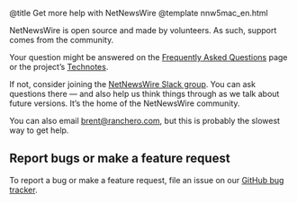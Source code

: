 @title Get more help with NetNewsWire
@template nnw5mac_en.html

NetNewsWire is open source and made by volunteers. As such, support comes from the community.

Your question might be answered on the [Frequently Asked Questions][faq] page or the project’s [Technotes][tn].

If not, consider joining the [NetNewsWire Slack group][slack]. You can ask questions there — and also help us think things through as we talk about future versions. It’s the home of the NetNewsWire community.

You can also email <brent@ranchero.com>, but this is probably the slowest way to get help.


Report bugs or make a feature request
-------------------------------------

To report a bug or make a feature request, file an issue on our [GitHub bug tracker][gh].


[faq]: https://ranchero.com/netnewswire/frequently-asked-questions
[tn]: https://github.com/Ranchero-Software/NetNewsWire/tree/master/Technotes
[slack]: https://ranchero.com/netnewswire/slack
[gh]: https://github.com/Ranchero-Software/NetNewsWire/issues
